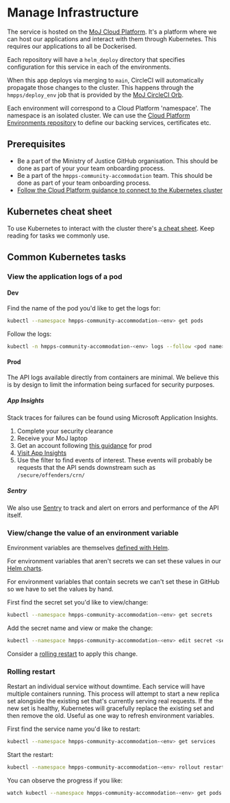 # Manage Infrastructure

The service is hosted on the [MoJ Cloud
Platform](https://user-guide.cloud-platform.service.justice.gov.uk/#getting-started).
It's a platform where we can host our applications and interact with them
through Kubernetes. This requires our applications to all be Dockerised.

Each repository will have a `helm_deploy` directory that specifies configuration
for this service in each of the environments.

When this app deploys via merging to `main`, CircleCI will automatically
propagate those changes to the cluster. This happens through the
`hmpps/deploy_env` job that is provided by the [MoJ CircleCI
Orb](https://github.com/ministryofjustice/hmpps-circleci-orb).

Each environment will correspond to a Cloud Platform 'namespace'. The namespace
is an isolated cluster. We can use the [Cloud Platform Environments
repository](https://github.com/ministryofjustice/cloud-platform-environments/tree/main/namespaces/live.cloud-platform.service.justice.gov.uk)
to define our backing services, certificates etc.

## Prerequisites

* Be a part of the Ministry of Justice GitHub organisation. This should be done
  as part of your your team onboarding process.
* Be a part of the `hmpps-community-accommodation` team. This should be done as
  part of your team onboarding process.
* [Follow the Cloud Platform guidance to connect to the Kubernetes
  cluster](https://user-guide.cloud-platform.service.justice.gov.uk/documentation/getting-started/kubectl-config.html#connecting-to-the-cloud-platform-39-s-kubernetes-cluster)

## Kubernetes cheat sheet

To use Kubernetes to interact with the cluster there's [a cheat
sheet](https://kubernetes.io/docs/reference/kubectl/cheatsheet/). Keep reading
for tasks we commonly use.

## Common Kubernetes tasks

### View the application logs of a pod

#### Dev

Find the name of the pod you'd like to get the logs for:

```bash
kubectl --namespace hmpps-community-accommodation-<env> get pods
```

Follow the logs:

```bash
kubectl -n hmpps-community-accommodation-<env> logs --follow <pod name> --all-containers
```

#### Prod

The API logs available directly from containers are minimal. We believe this is
by design to limit the information being surfaced for security purposes.

##### App Insights

Stack traces for failures can be found using Microsoft Application Insights.

1. Complete your security clearance
1. Receive your MoJ laptop
1. Get an account following [this
   guidance](https://github.com/ministryofjustice/dso-infra-azure-ad/tree/main/users-groups#self-service-workflow)
   for prod
1. [Visit App
   Insights](https://portal.azure.com/#@nomsdigitechoutlook.onmicrosoft.com/resource/subscriptions/a5ddf257-3b21-4ba9-a28c-ab30f751b383/resourceGroups/nomisapi-prod-rg/providers/Microsoft.Insights/components/nomisapi-prod/failures)
1. Use the filter to find events of interest. These events will probably be
   requests that the API sends downstream such as `/secure/offenders/crn/`

##### Sentry

We also use
[Sentry](https://ministryofjustice.sentry.io/projects/hmpps-approved-premises-api-k1/?project=4503931792392192)
to track and alert on errors and performance of the API itself.

### View/change the value of an environment variable

Environment variables are themselves [defined with
Helm](https://github.com/ministryofjustice/hmpps-temporary-accommodation-ui/blob/main/helm_deploy/hmpps-temporary-accommodation-ui/values.yaml#L50).

For environment variables that aren't secrets we can set these values in our
[Helm
charts](https://github.com/ministryofjustice/hmpps-temporary-accommodation-ui/blob/main/helm_deploy/values-prod.yaml#L12).

For environment variables that contain secrets we can't set these in GitHub so
we have to set the values by hand.

First find the secret set you'd like to view/change:

```bash
kubectl --namespace hmpps-community-accommodation-<env> get secrets
```

Add the secret name and view or make the change:

```bash
kubectl --namespace hmpps-community-accommodation-<env> edit secret <secret set name>
```

Consider a [rolling restart](#rolling-restart) to apply this change.

### Rolling restart

Restart an individual service without downtime. Each service will have multiple
containers running. This process will attempt to start a new replica set
alongside the existing set that's currently serving real requests. If
the new set is healthy, Kubernetes will gracefully replace the existing set and
then remove the old. Useful as one way to refresh environment
variables.

First find the service name you'd like to restart:

```bash
kubectl --namespace hmpps-community-accommodation-<env> get services
```

Start the restart:

```bash
kubectl --namespace hmpps-community-accommodation-<env> rollout restart deployment <service name>
```

You can observe the progress if you like:

```bash
watch kubectl --namespace hmpps-community-accommodation-<env> get pods
```
